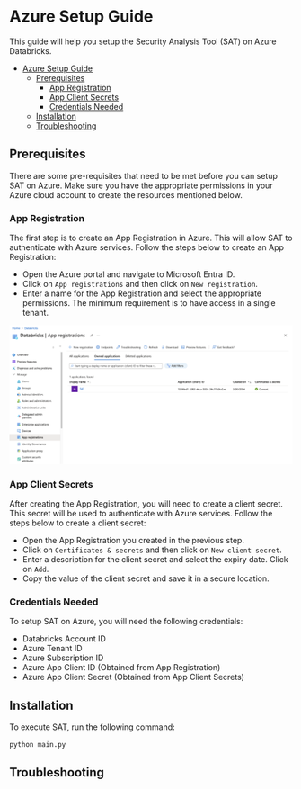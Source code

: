 # Azure Setup Guide

This guide will help you setup the Security Analysis Tool (SAT) on Azure Databricks.


- [Azure Setup Guide](#azure-setup-guide)
  - [Prerequisites](#prerequisites)
    - [App Registration](#app-registration)
    - [App Client Secrets](#app-client-secrets)
    - [Credentials Needed](#credentials-needed)
  - [Installation](#installation)
  - [Troubleshooting](#troubleshooting)

## Prerequisites

There are some pre-requisites that need to be met before you can setup SAT on Azure. Make sure you have the appropriate permissions in your Azure cloud account to create the resources mentioned below.

### App Registration

The first step is to create an App Registration in Azure. This will allow SAT to authenticate with Azure services. Follow the steps below to create an App Registration:

* Open the Azure portal and navigate to Microsoft Entra ID.
* Click on `App registrations` and then click on `New registration`.
* Enter a name for the App Registration and select the appropriate permissions. The minimum requirement is to have access in a single tenant.

![alt text](../images/azure_app_reg.png)

### App Client Secrets

After creating the App Registration, you will need to create a client secret. This secret will be used to authenticate with Azure services. Follow the steps below to create a client secret:

* Open the App Registration you created in the previous step.
* Click on `Certificates & secrets` and then click on `New client secret`.
* Enter a description for the client secret and select the expiry date. Click on `Add`.
* Copy the value of the client secret and save it in a secure location.

### Credentials Needed

To setup SAT on Azure, you will need the following credentials:
* Databricks Account ID
* Azure Tenant ID
* Azure Subscription ID
* Azure App Client ID (Obtained from App Registration)
* Azure App Client Secret (Obtained from App Client Secrets)

## Installation

To execute SAT, run the following command:

```bash
python main.py
```

## Troubleshooting